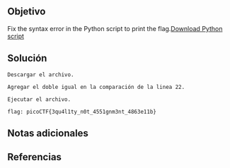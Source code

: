## Objetivo

Fix the syntax error in the Python script to print the flag.[Download Python script](https://artifacts.picoctf.net/c/5/fixme2.py)
## Solución

```
Descargar el archivo.

Agregar el doble igual en la comparación de la linea 22.

Ejecutar el archivo.

flag: picoCTF{3qu4l1ty_n0t_4551gnm3nt_4863e11b}
```
## Notas adicionales

## Referencias